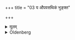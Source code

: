 +++
title = "03 य औपवसथिकं भुङ्क्त"

+++

<details><summary>मूलम्</summary>

य औपवसथिकं भुङ्क्त ईश्वरो ह भवत्यक्षोधुकः काम्यो जनानां वसीयसी हा स्य प्रजा भवति ३
</details>

<details><summary>Oldenberg</summary>

3. 'But he who eats fast-day food, becomes powerful. Hunger will not attack him. He gains favour among people. His offspring will be still more blessed.
</details>
